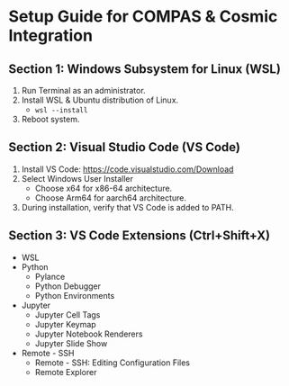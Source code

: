 # Setup Guide for COMPAS & Cosmic Integration

## Section 1: Windows Subsystem for Linux (WSL)

1. Run Terminal as an administrator.
2. Install WSL & Ubuntu distribution of Linux.
    - `wsl --install`
3. Reboot system.

## Section 2: Visual Studio Code (VS Code)

1. Install VS Code: https://code.visualstudio.com/Download
2. Select Windows User Installer
    - Choose x64 for x86-64 architecture.
    - Choose Arm64 for aarch64 architecture.
3. During installation, verify that VS Code is added to PATH.

## Section 3: VS Code Extensions (Ctrl+Shift+X)

- WSL
- Python
    - Pylance
    - Python Debugger
    - Python Environments
- Jupyter
    - Jupyter Cell Tags
    - Jupyter Keymap
    - Jupyter Notebook Renderers
    - Jupyter Slide Show
- Remote - SSH
    - Remote - SSH: Editing Configuration Files
    - Remote Explorer
